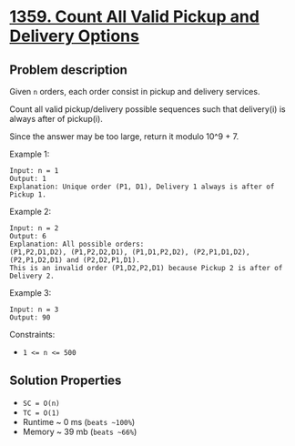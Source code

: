 # [1359. Count All Valid Pickup and Delivery Options](https://leetcode.com/problems/count-all-valid-pickup-and-delivery-options/)

## Problem description

Given `n` orders, each order consist in pickup and delivery services.

Count all valid pickup/delivery possible sequences such that delivery(i) is always after of pickup(i).

Since the answer may be too large, return it modulo 10^9 + 7.



Example 1:
```
Input: n = 1
Output: 1
Explanation: Unique order (P1, D1), Delivery 1 always is after of Pickup 1.
```
Example 2:
```
Input: n = 2
Output: 6
Explanation: All possible orders:
(P1,P2,D1,D2), (P1,P2,D2,D1), (P1,D1,P2,D2), (P2,P1,D1,D2), (P2,P1,D2,D1) and (P2,D2,P1,D1).
This is an invalid order (P1,D2,P2,D1) because Pickup 2 is after of Delivery 2.
```
Example 3:
```
Input: n = 3
Output: 90
```


Constraints:
* `1 <= n <= 500`


## Solution Properties

* `SC = O(n)`
* `TC = O(1)`
* Runtime ~ 0 ms (`beats ~100%`)
* Memory ~ 39 mb (`beats ~66%`)